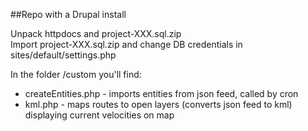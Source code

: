 ##Repo with a Drupal install

Unpack httpdocs and project-XXX.sql.zip  
Import project-XXX.sql.zip and change DB credentials in sites/default/settings.php  

In the folder /custom you'll find:  
* createEntities.php - imports entities from json feed, called by cron  
* kml.php - maps routes to open layers (converts json feed to kml) displaying current velocities on map  

